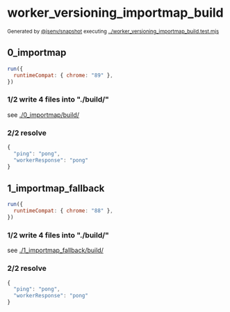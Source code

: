 # worker_versioning_importmap_build

<sub>
  Generated by <a href="https://github.com/jsenv/core/tree/main/packages/independent/snapshot">@jsenv/snapshot</a> executing <a href="../worker_versioning_importmap_build.test.mjs">../worker_versioning_importmap_build.test.mjs</a>
</sub>

## 0_importmap

```js
run({
  runtimeCompat: { chrome: "89" },
})
```

### 1/2 write 4 files into "./build/"

see [./0_importmap/build/](./0_importmap/build/)

### 2/2 resolve

```js
{
  "ping": "pong",
  "workerResponse": "pong"
}
```

## 1_importmap_fallback

```js
run({
  runtimeCompat: { chrome: "88" },
})
```

### 1/2 write 4 files into "./build/"

see [./1_importmap_fallback/build/](./1_importmap_fallback/build/)

### 2/2 resolve

```js
{
  "ping": "pong",
  "workerResponse": "pong"
}
```